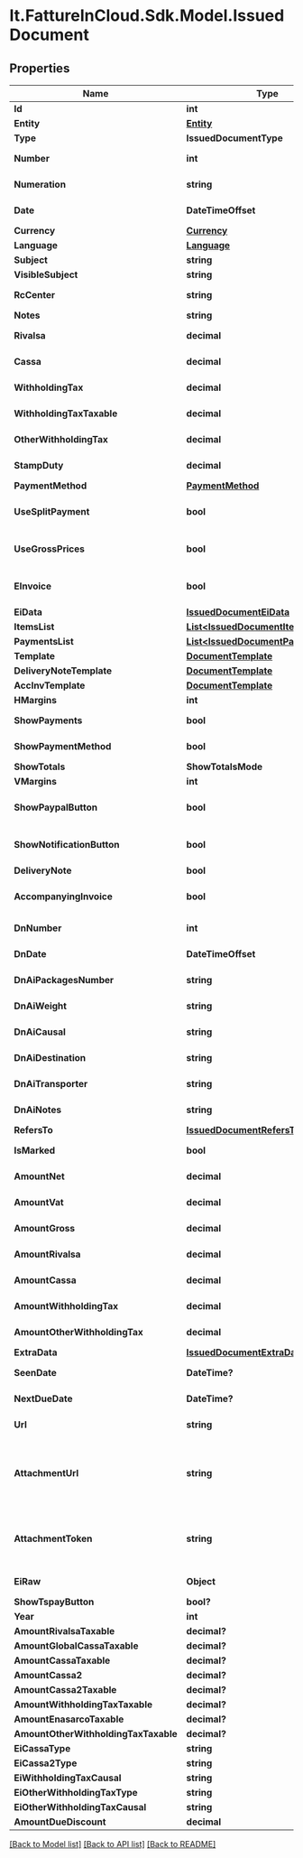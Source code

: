 # It.FattureInCloud.Sdk.Model.IssuedDocument

## Properties

Name | Type | Description | Notes
------------ | ------------- | ------------- | -------------
**Id** | **int** | Unique identifier of the document. | [optional] 
**Entity** | [**Entity**](Entity.md) |  | [optional] 
**Type** | **IssuedDocumentType** |  | [optional] 
**Number** | **int** | Number of the document [If not specified, next number is used] | [optional] 
**Numeration** | **string** | Numeration of the document [Not available if type&#x3D;delivery_note] | [optional] 
**Date** | **DateTimeOffset** | Date of the document [If not specified, today date is used] | [optional] 
**Currency** | [**Currency**](Currency.md) |  | [optional] 
**Language** | [**Language**](Language.md) |  | [optional] 
**Subject** | **string** | Issued document subject. | [optional] 
**VisibleSubject** | **string** | Issued document visible subject. | [optional] 
**RcCenter** | **string** | Revenue center [or cost center if type&#x3D;supplier_order]. | [optional] 
**Notes** | **string** | Issued document extra notes. | [optional] 
**Rivalsa** | **decimal** | \&quot;Rivalsa INPS\&quot; percentual value | [optional] 
**Cassa** | **decimal** | \&quot;Cassa previdenziale\&quot; percentual value | [optional] 
**WithholdingTax** | **decimal** | Withholding tax (ritenuta d&#39;acconto) percentual value | [optional] 
**WithholdingTaxTaxable** | **decimal** | Withholding tax taxable (imponibile) percentual value | [optional] 
**OtherWithholdingTax** | **decimal** | Other withholding tax (altra ritenuta) percentual value | [optional] 
**StampDuty** | **decimal** | Stamp duty value [0 if not present] | [optional] 
**PaymentMethod** | [**PaymentMethod**](PaymentMethod.md) |  | [optional] 
**UseSplitPayment** | **bool** |  | [optional] [default to false]
**UseGrossPrices** | **bool** |  | [optional] [default to false]
**EInvoice** | **bool** | Indicates if this is an e-invoice. | [optional] [default to false]
**EiData** | [**IssuedDocumentEiData**](IssuedDocumentEiData.md) |  | [optional] 
**ItemsList** | [**List&lt;IssuedDocumentItemsList&gt;**](IssuedDocumentItemsList.md) |  | [optional] 
**PaymentsList** | [**List&lt;IssuedDocumentPaymentsList&gt;**](IssuedDocumentPaymentsList.md) |  | [optional] 
**Template** | [**DocumentTemplate**](DocumentTemplate.md) |  | [optional] 
**DeliveryNoteTemplate** | [**DocumentTemplate**](DocumentTemplate.md) |  | [optional] 
**AccInvTemplate** | [**DocumentTemplate**](DocumentTemplate.md) |  | [optional] 
**HMargins** | **int** | Horizontal margins. | [optional] 
**ShowPayments** | **bool** | Shows the expiration dates of the payments on the document. | [optional] 
**ShowPaymentMethod** | **bool** | Show the payment method details on the document. | [optional] 
**ShowTotals** | **ShowTotalsMode** |  | [optional] 
**VMargins** | **int** | Vertical margins. | [optional] 
**ShowPaypalButton** | **bool** |  | [optional] [default to false]
**ShowNotificationButton** | **bool** |  | [optional] [default to false]
**DeliveryNote** | **bool** |  | [optional] 
**AccompanyingInvoice** | **bool** | Attach an accompanying invoice. | [optional] [default to false]
**DnNumber** | **int** | Number (for the attached delivery note). | [optional] 
**DnDate** | **DateTimeOffset** | Date (for the attached delivery note). | [optional] 
**DnAiPackagesNumber** | **string** | Number of packages (for the attached delivery note). | [optional] 
**DnAiWeight** | **string** | Weight (for the attached delivery note). | [optional] 
**DnAiCausal** | **string** | Causal (for the attached delivery note). | [optional] 
**DnAiDestination** | **string** | Destination (for the attached delivery note). | [optional] 
**DnAiTransporter** | **string** | Transporter (for the attached delivery note). | [optional] 
**DnAiNotes** | **string** | Notes (for the attached delivery note). | [optional] 
**RefersTo** | [**IssuedDocumentRefersTo**](IssuedDocumentRefersTo.md) |  | [optional] 
**IsMarked** | **bool** | This is true if the document is marked. | [optional] 
**AmountNet** | **decimal** | [Read Only] Total net amount (competenze). | [optional] [readonly] 
**AmountVat** | **decimal** | [Read Only] Total vat amount (IVA). | [optional] [readonly] 
**AmountGross** | **decimal** | [Read Only] Total gross amount (totale documento). | [optional] [readonly] 
**AmountRivalsa** | **decimal** | [Read Only] Rivalsa amount. | [optional] [readonly] 
**AmountCassa** | **decimal** | [Read Only] Cassa amount. | [optional] [readonly] 
**AmountWithholdingTax** | **decimal** | [Read Only] Withholding tax amount (ritenuta d&#39;acconto). | [optional] [readonly] 
**AmountOtherWithholdingTax** | **decimal** | [Read Only] Other withholding tax amount (altra ritenuta). | [optional] [readonly] 
**ExtraData** | [**IssuedDocumentExtraData**](IssuedDocumentExtraData.md) |  | [optional] 
**SeenDate** | **DateTime?** | Date when the client/supplier has seen the document. | [optional] 
**NextDueDate** | **DateTime?** | Date of the next not paid payment. | [optional] 
**Url** | **string** | Public url of the document PDF file. | [optional] 
**AttachmentUrl** | **string** | [Read Only] Public url of the attached file. Authomatically set if a valid attachment token is passed via POST /issued_documents or PUT /issued_documents/{documentId}. | [optional] [readonly] 
**AttachmentToken** | **string** | [Write Only] Attachment token returned by POST /issued_documents/attachment. Used to attach the file already uploaded. | [optional] 
**EiRaw** | **Object** | Advanced raw attributes for e-invoices. | [optional] 
**ShowTspayButton** | **bool?** | Show ts pay button. | [optional] 
**Year** | **int** | Invoice year. | [optional] 
**AmountRivalsaTaxable** | **decimal?** |  | [optional] 
**AmountGlobalCassaTaxable** | **decimal?** |  | [optional] 
**AmountCassaTaxable** | **decimal?** |  | [optional] 
**AmountCassa2** | **decimal?** |  | [optional] 
**AmountCassa2Taxable** | **decimal?** |  | [optional] 
**AmountWithholdingTaxTaxable** | **decimal?** |  | [optional] 
**AmountEnasarcoTaxable** | **decimal?** |  | [optional] 
**AmountOtherWithholdingTaxTaxable** | **decimal?** |  | [optional] 
**EiCassaType** | **string** |  | [optional] 
**EiCassa2Type** | **string** |  | [optional] 
**EiWithholdingTaxCausal** | **string** |  | [optional] 
**EiOtherWithholdingTaxType** | **string** |  | [optional] 
**EiOtherWithholdingTaxCausal** | **string** |  | [optional] 
**AmountDueDiscount** | **decimal** |  | [optional] 

[[Back to Model list]](../README.md#documentation-for-models) [[Back to API list]](../README.md#documentation-for-api-endpoints) [[Back to README]](../README.md)

